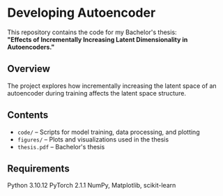 # Developing Autoencoder

This repository contains the code for my Bachelor's thesis:  
**"Effects of Incrementally Increasing Latent Dimensionality in Autoencoders."**

## Overview

The project explores how incrementally increasing the latent space of an autoencoder during training affects the latent space structure.

## Contents

- `code/` – Scripts for model training, data processing, and plotting
- `figures/` – Plots and visualizations used in the thesis
- `thesis.pdf` – Bachelor's thesis

## Requirements

Python 3.10.12
PyTorch 2.1.1
NumPy, Matplotlib, scikit-learn
